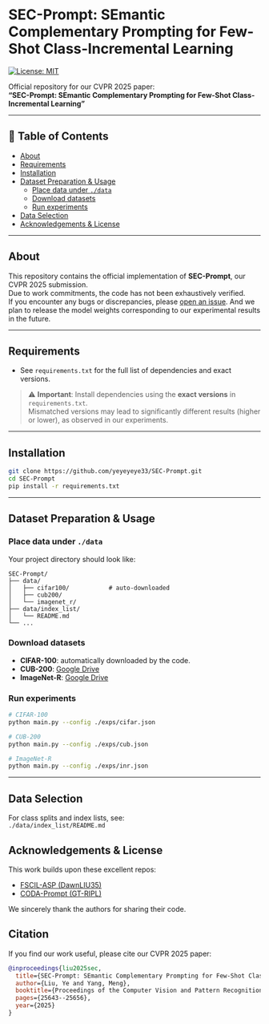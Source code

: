 # SEC-Prompt: SEmantic Complementary Prompting for Few-Shot Class-Incremental Learning

[![License: MIT](https://img.shields.io/badge/License-MIT-yellow.svg)](LICENSE)  


Official repository for our CVPR 2025 paper:  
**“SEC-Prompt: SEmantic Complementary Prompting for Few-Shot Class-Incremental Learning”**

---

## 📖 Table of Contents

- [About](#about)  
- [Requirements](#requirements)  
- [Installation](#installation)  
- [Dataset Preparation & Usage](#dataset-preparation--usage)  
  - [Place data under `./data`](#place-data-under-datadata)  
  - [Download datasets](#download-datasets)  
  - [Run experiments](#run-experiments)  
- [Data Selection](#data-selection)   
- [Acknowledgements & License](#acknowledgements--license)  

---

## About

This repository contains the official implementation of **SEC-Prompt**, our CVPR 2025 submission.  
Due to work commitments, the code has not been exhaustively verified.  
If you encounter any bugs or discrepancies, please [open an issue](https://github.com/yeyeyeye33/SEC-Prompt/issues). 
And we plan to release the model weights corresponding to our experimental results in the future.

---

## Requirements


- See `requirements.txt` for the full list of dependencies and exact versions.

> ⚠️ **Important**: Install dependencies using the **exact versions** in `requirements.txt`.  
> Mismatched versions may lead to significantly different results (higher or lower), as observed in our experiments.

---

## Installation

```bash
git clone https://github.com/yeyeyeye33/SEC-Prompt.git
cd SEC-Prompt
pip install -r requirements.txt
```

---

## Dataset Preparation & Usage

### Place data under `./data`

Your project directory should look like:
```text
SEC-Prompt/
├── data/
│   ├── cifar100/           # auto-downloaded
│   ├── cub200/
│   └── imagenet_r/
├── data/index_list/
│   └── README.md
└── ...
```

### Download datasets

- **CIFAR-100**: automatically downloaded by the code.  
- **CUB-200**: [Google Drive](https://drive.google.com/file/d/1jx0ICqvgaXyfWUVLTv6St0_b6p7D0Hpm/view?usp=sharing)  
- **ImageNet-R**: [Google Drive](https://drive.google.com/file/d/1R4bRjYXnbRWje6hw_YPdsKr1HuojXzqO/view?usp=sharing)

### Run experiments

```bash
# CIFAR-100
python main.py --config ./exps/cifar.json

# CUB-200
python main.py --config ./exps/cub.json

# ImageNet-R
python main.py --config ./exps/inr.json
```

---

## Data Selection

For class splits and index lists, see:  
`./data/index_list/README.md`



## Acknowledgements & License

This work builds upon these excellent repos:

- [FSCIL-ASP (DawnLIU35)](https://github.com/DawnLIU35/FSCIL-ASP)  
- [CODA-Prompt (GT-RIPL)](https://github.com/GT-RIPL/CODA-Prompt)  

We sincerely thank the authors for sharing their code.

## Citation

If you find our work useful, please cite our CVPR 2025 paper:  

```bibtex
@inproceedings{liu2025sec,
  title={SEC-Prompt: SEmantic Complementary Prompting for Few-Shot Class-Incremental Learning},
  author={Liu, Ye and Yang, Meng},
  booktitle={Proceedings of the Computer Vision and Pattern Recognition Conference},
  pages={25643--25656},
  year={2025}
}
